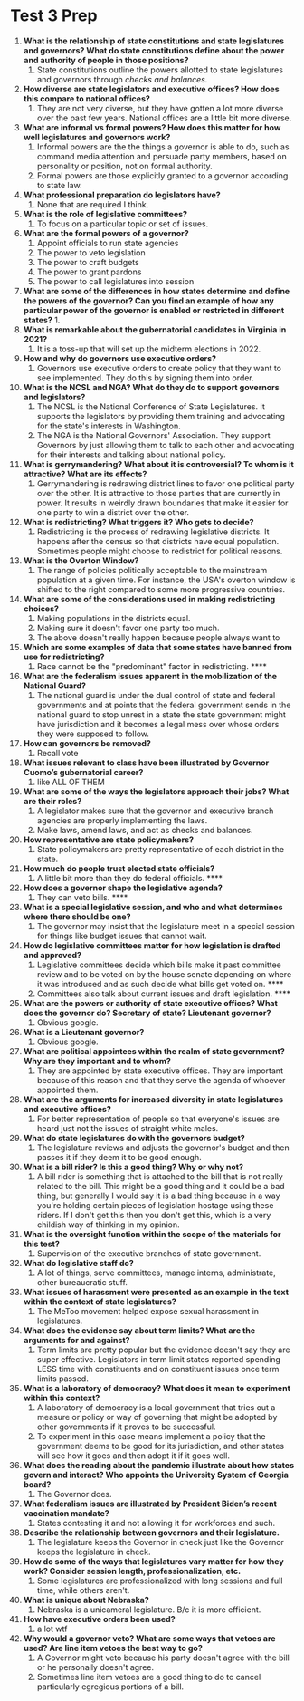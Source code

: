# Test 3 Prep

1. **What is the relationship of state constitutions and state legislatures and governors? What do state constitutions define about the power and authority of people in those positions?**
    1. State constitutions outline the powers allotted to state legislatures and governors through *checks and balances.* 
2. **How diverse are state legislators and executive offices? How does this compare to national offices?** 
    1. They are not very diverse, but they have gotten a lot more diverse over the past few years. National offices are a little bit more diverse.
3. **What are informal vs formal powers? How does this matter for how well legislatures and governors work?** 
    1. Informal powers are the the things a governor is able to do, such as command media attention and persuade party members, based on personality or position, not on formal authority.
    2. Formal powers are those explicitly granted to a governor according to state law.
4. **What professional preparation do legislators have?**
    1. None that are required I think.
5. **What is the role of legislative committees?**
    1. To focus on a particular topic or set of issues.
6. **What are the formal powers of a governor?**  
    1. Appoint officials to run state agencies
    2. The power to veto legislation
    3. The power to craft budgets
    4. The power to grant pardons
    5. The power to call legislatures into session
7. **What are some of the differences in how states determine and define the powers of the governor? Can you find an example of how any particular power of the governor is enabled or restricted in different states?**
    1. 
8. **What is remarkable about the gubernatorial candidates in Virginia in 2021?** 
    1. It is a toss-up that will set up the midterm elections in 2022.
9. **How and why do governors use executive orders?**
    1. Governors use executive orders to create policy that they want to see implemented. They do this by signing them into order.
10. **What is the NCSL and NGA? What do they do to support governors and legislators?** 
    1. The NCSL is the National Conference of State Legislatures. It supports the legislators by providing them training and advocating for the state's interests in Washington.
    2. The NGA is the National Governors' Association. They support Governors by just allowing them to talk to each other and advocating for their interests and talking about national policy.
11. **What is gerrymandering? What about it is controversial? To whom is it attractive? What are its effects?** 
    1. Gerrymandering is redrawing district lines to favor one political party over the other. It is attractive to those parties that are currently in power. It results in weirdly drawn boundaries that make it easier for one party to win a district over the other.
12. **What is redistricting? What triggers it? Who gets to decide?**   
    1. Redistricting is the process of redrawing legislative districts. It happens after the census so that districts have equal population. Sometimes people might choose to redistrict for political reasons.
13. **What is the Overton Window?**  
    1. The range of policies politically acceptable to the mainstream population at a given time. For instance, the USA's overton window is shifted to the right compared to some more progressive countries.
14. **What are some of the considerations used in making redistricting choices?** 
    1. Making populations in the districts equal.
    2. Making sure it doesn't favor one party too much.
    3. The above doesn't really happen because people always want to 
15. **Which are some examples of data that some states have banned from use for redistricting?**
    1. Race cannot be the "predominant" factor in redistricting.   ****
16. **What are the federalism issues apparent in the mobilization of the National Guard?** 
    1. The national guard is under the dual control of state and federal governments and at points that the federal government sends in the national guard to stop unrest in a state the state government might have jurisdiction and it becomes a legal mess over whose orders they were supposed to follow.
17. **How can governors be removed?** 
    1. Recall vote
18. **What issues relevant to class have been illustrated by Governor Cuomo’s gubernatorial career?**
    1. like ALL OF THEM
19. **What are some of the ways the legislators approach their jobs? What are their roles?** 
    1. A legislator makes sure that the governor and executive branch agencies are properly implementing the laws.
    2. Make laws, amend laws, and act as checks and balances.
20. **How representative are state policymakers?**  
    1. State policymakers are pretty representative of each district in the state.
21. **How much do people trust elected state officials?** 
    1. A little bit more than they do federal officials. ****
22. **How does a governor shape the legislative agenda?**
    1. They can veto bills.   ****
23. **What is a special legislative session, and who and what determines where there should be one?**
    1. The governor may insist that the legislature meet in a special session for things like budget issues that cannot wait.
24. **How do legislative committees matter for how legislation is drafted and approved?**
    1. Legislative committees decide which bills make it past committee review and to be voted on by the house senate depending on where it was introduced and as such decide what bills get voted on. ****
    2. Committees also talk about current issues and draft legislation. ****
25. **What are the powers or authority of state executive offices? What does the governor do? Secretary of state? Lieutenant governor?**
    1. Obvious google.
26. **What is a Lieutenant governor?** 
    1. Obvious google.
27. **What are political appointees within the realm of state government? Why are they important and to whom?** 
    1. They are appointed by state executive offices. They are important because of this reason and that they serve the agenda of whoever appointed them.
28. **What are the arguments for increased diversity in state legislatures and executive offices?** 
    1. For better representation of people so that everyone's issues are heard just not the issues of straight white males.
29. **What do state legislatures do with the governors budget?** 
    1. The legislature reviews and adjusts the governor's budget and then passes it if they deem it to be good enough.
30. **What is a bill rider? Is this a good thing? Why or why not?** 
    1. A bill rider is something that is attached to the bill that is not really related to the bill. This might be a good thing and it could be a bad thing, but generally I would say it is a bad thing because in a way you're holding certain pieces of legislation hostage using these riders. If I don't get this then you don't get this, which is a very childish way of thinking in my opinion.
31. **What is the oversight function within the scope of the materials for this test?**
    1. Supervision of the executive branches of state government.
32. **What do legislative staff do?** 
    1. A lot of things, serve committees, manage interns, administrate, other bureaucratic stuff.
33. **What issues of harassment were presented as an example in the text within the context of state legislatures?** 
    1. The MeToo movement helped expose sexual harassment in legislatures.
34. **What does the evidence say about term limits? What are the arguments for and against?** 
    1. Term limits are pretty popular but the evidence doesn't say they are super effective. Legislators in term limit states reported spending LESS time with constituents and on constituent issues once term limits passed.
35. **What is a laboratory of democracy? What does it mean to experiment within this context?**  
    1. A laboratory of democracy is a local government that tries out a measure or policy or way of governing that might be adopted by other governments if it proves to be successful.
    2. To experiment in this case means implement a policy that the government deems to be good for its jurisdiction, and other states will see how it goes and then adopt it if it goes well.
36. **What does the reading about the pandemic illustrate about how states govern and interact? Who appoints the University System of Georgia board?**  
    1. The Governor does.
37. **What federalism issues are illustrated by President Biden’s recent vaccination mandate?**
    1. States contesting it and not allowing it for workforces and such.
38. **Describe the relationship between governors and their legislature.** 
    1. The legislature keeps the Governor in check just like the Governor keeps the legislature in check.
39. **How do some of the ways that legislatures vary matter for how they work? Consider session length, professionalization, etc.** 
    1. Some legislatures are professionalized with long sessions and full time, while others aren't.
40. **What is unique about Nebraska?** 
    1. Nebraska is a unicameral legislature. B/c it is more efficient.
41. **How have executive orders been used?**  
    1. a lot wtf
42. **Why would a governor veto? What are some ways that vetoes are used? Are line item vetoes the best way to go?**
    1. A Governor might veto because his party doesn't agree with the bill or he personally doesn't agree.
    2. Sometimes line item vetoes are a good thing to do to cancel particularly egregious portions of a bill.